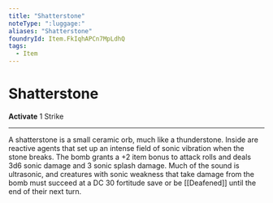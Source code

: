 ```yaml
---
title: "Shatterstone"
noteType: ":luggage:"
aliases: "Shatterstone"
foundryId: Item.FkIqhAPCn7MpLdhQ
tags:
  - Item
---
```


# Shatterstone

**Activate** 1 Strike

* * *

A shatterstone is a small ceramic orb, much like a thunderstone. Inside are reactive agents that set up an intense field of sonic vibration when the stone breaks. The bomb grants a +2 item bonus to attack rolls and deals 3d6 sonic damage and 3 sonic splash damage. Much of the sound is ultrasonic, and creatures with sonic weakness that take damage from the bomb must succeed at a DC 30 fortitude save or be [[Deafened]] until the end of their next turn.
